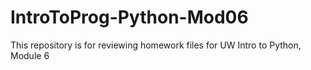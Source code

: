 # IntroToProg-Python-Mod06
This repository is for reviewing homework files for UW Intro to Python, Module 6
